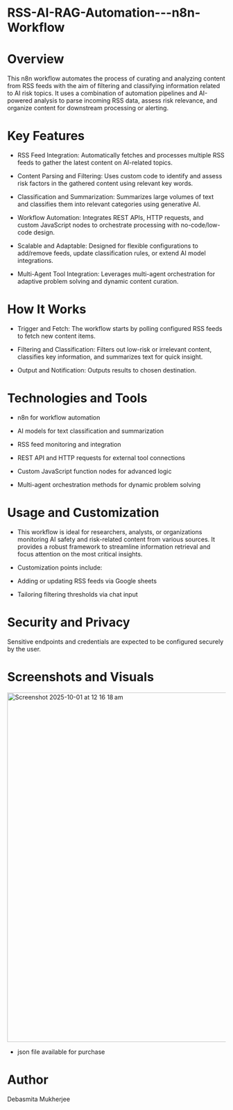 # RSS-AI-RAG-Automation---n8n-Workflow

# Overview
This n8n workflow automates the process of curating and analyzing content from RSS feeds with the aim of filtering and classifying information related to AI risk topics. It uses a combination of automation pipelines and AI-powered analysis to parse incoming RSS data, assess risk relevance, and organize content for downstream processing or alerting.

# Key Features
* RSS Feed Integration: Automatically fetches and processes multiple RSS feeds to gather the latest content on AI-related topics.

* Content Parsing and Filtering: Uses custom code to identify and assess risk factors in the gathered content using relevant key words.

* Classification and Summarization: Summarizes large volumes of text and classifies them into relevant categories using generative AI.

* Workflow Automation: Integrates REST APIs, HTTP requests, and custom JavaScript nodes to orchestrate processing with no-code/low-code design.

* Scalable and Adaptable: Designed for flexible configurations to add/remove feeds, update classification rules, or extend AI model integrations.

* Multi-Agent Tool Integration: Leverages multi-agent orchestration for adaptive problem solving and dynamic content curation.

# How It Works
* Trigger and Fetch: The workflow starts by polling configured RSS feeds to fetch new content items.

* Filtering and Classification: Filters out low-risk or irrelevant content, classifies key information, and summarizes text for quick insight.

* Output and Notification: Outputs results to chosen destination.

# Technologies and Tools
* n8n for workflow automation

* AI models for text classification and summarization

* RSS feed monitoring and integration

* REST API and HTTP requests for external tool connections

* Custom JavaScript function nodes for advanced logic

* Multi-agent orchestration methods for dynamic problem solving

# Usage and Customization
* This workflow is ideal for researchers, analysts, or organizations monitoring AI safety and risk-related content from various sources. It provides a robust framework to streamline information retrieval and focus attention on the most critical insights.

* Customization points include:

- Adding or updating RSS feeds via Google sheets

- Tailoring filtering thresholds via chat input

# Security and Privacy
Sensitive endpoints and credentials are expected to be configured securely by the user.

# Screenshots and Visuals
<img width="1228" height="806" alt="Screenshot 2025-10-01 at 12 16 18 am" src="https://github.com/user-attachments/assets/dff6d92c-2479-4906-8cc2-eabf136d525a" />

* json file available for purchase
# Author
Debasmita Mukherjee
